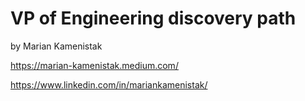 # VP of Engineering discovery path

by Marian Kamenistak

https://marian-kamenistak.medium.com/

https://www.linkedin.com/in/mariankamenistak/


